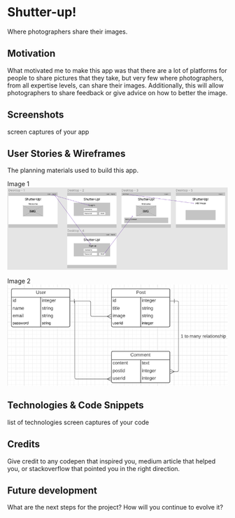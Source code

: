 # Shutter-up!
Where photographers share their images.

## Motivation
What motivated me to make this app was that there are a lot of platforms for people to share pictures that they take, but very few where photographers, from all expertise levels, can share their images. Additionally, this will allow photographers to share feedback or give advice on how to better the image.

## Screenshots
screen captures of your app

## User Stories & Wireframes
The planning materials used to build this app.

Image 1
![wireframe 1](./wireframes/wf1.png)

Image 2
![wireframe 2](./wireframes/wf2.png)



## Technologies & Code Snippets
list of technologies
screen captures of your code

## Credits
Give credit to any codepen that inspired you, medium article that helped you, or stackoverflow that pointed you in the right direction.

## Future development
What are the next steps for the project? How will you continue to evolve it?